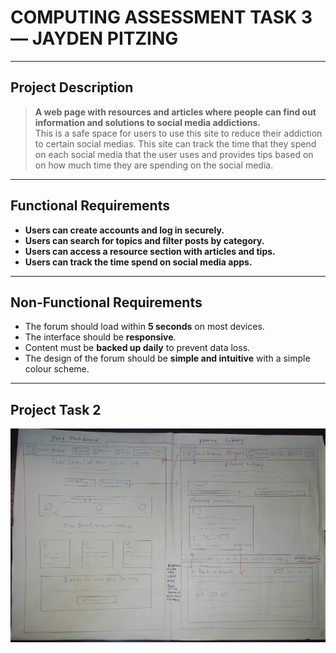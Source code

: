# COMPUTING ASSESSMENT TASK 3 — JAYDEN PITZING

---

## Project Description

> **A web page with resources and articles where people can find out information and solutions to social media addictions.**  
> This is a safe space for users to use this site to reduce their addiction to certain social medias. This site can track the time that they spend on each social media that the user uses and provides tips based on on how much time they are spending on the social media.

---

## Functional Requirements

- **Users can create accounts and log in securely.**
- **Users can search for topics and filter posts by category.**
- **Users can access a resource section with articles and tips.**
- **Users can track the time spend on social media apps.**

---

## Non-Functional Requirements

- The forum should load within **5 seconds** on most devices.
- The interface should be **responsive**.
- Content must be **backed up daily** to prevent data loss.
- The design of the forum should be **simple and intuitive** with a simple colour scheme.

---

## Project Task 2

<img src="20250807_230342.jpg" alt="Wireframing Task 2">